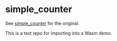 # simple_counter

See [simple_counter](https://github.com/anoma/arm-risc0/tree/main/examples/simple_counter) for the original.

This is a test repo for importing into a Wasm demo.
